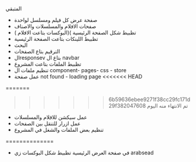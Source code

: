 المتبقي

- صفحة عرض كل فيلم ومسلسل لواحدة
- صفحات الافلام والمسلسلات والاصناف
- تظبيط شكل الصفحة الرئيسية )(البوكسات بتاعت الافلام )
- تظبيط اللينكات بتاعت الصفحة الرئيسية
- البحث
- الترقيم بتاع الصفحات
- الresponsev بتاع ال navbar
- تظبيط الملفات بتاعت المشروع
- تنظيم ملفات ال component- pages- css - store
- عمل صفحة not found - loading page
<<<<<<< HEAD

=======
  
>>>>>>> 6b59636ebee9271f38cc29fc171d29f382047608
تم الانتهاء منه اليوم

- عمل سيكشن للافلام والمسلسلات
- عمل ازرار للتنقل بين الصفحات
- تنظيم بعض الملفات والشغل في المشروع

==============

- في صفحة العرض الرئيسية تظبيط شكل البوكسات زي arabsead
